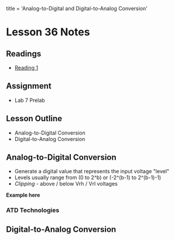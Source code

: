 title = 'Analog-to-Digital and Digital-to-Analog Conversion'

# Lesson 36 Notes

## Readings
- [Reading 1](/path/to/reading)

## Assignment
- Lab 7 Prelab

## Lesson Outline
- Analog-to-Digital Conversion
- Digital-to-Analog Conversion

## Analog-to-Digital Conversion

- Generate a digital value that represents the input voltage "level"
- Levels usually range from (0 to 2^b) or (-2^(b-1) to 2^(b-1)-1)
- *Clipping* - above / below Vrh / Vrl voltages

**Example here**

### ATD Technologies

## Digital-to-Analog Conversion
